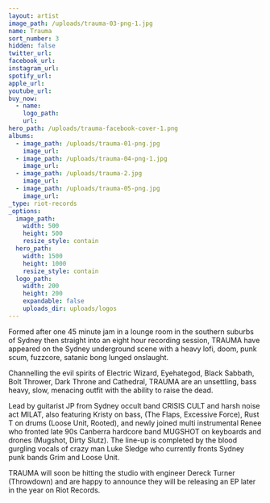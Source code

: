 ```yaml
---
layout: artist
image_path: /uploads/trauma-03-png-1.jpg
name: Trauma
sort_number: 3
hidden: false
twitter_url:
facebook_url:
instagram_url:
spotify_url:
apple_url:
youtube_url:
buy_now:
  - name:
    logo_path:
    url:
hero_path: /uploads/trauma-facebook-cover-1.png
albums:
  - image_path: /uploads/trauma-01-png.jpg
    image_url:
  - image_path: /uploads/trauma-04-png-1.jpg
    image_url:
  - image_path: /uploads/trauma-2.jpg
    image_url:
  - image_path: /uploads/trauma-05-png.jpg
    image_url:
_type: riot-records
_options:
  image_path:
    width: 500
    height: 500
    resize_style: contain
  hero_path:
    width: 1500
    height: 1000
    resize_style: contain
  logo_path:
    width: 200
    height: 200
    expandable: false
    uploads_dir: uploads/logos
---
```


Formed after one 45 minute jam in a lounge room in the southern suburbs of Sydney then straight into an eight hour recording session, TRAUMA have appeared on the Sydney underground scene with a heavy lofi, doom, punk scum, fuzzcore, satanic bong lunged onslaught.

Channelling the evil spirits of Electric Wizard, Eyehategod, Black Sabbath, Bolt Thrower, Dark Throne and Cathedral, TRAUMA are an unsettling, bass heavy, slow, menacing outfit with the ability to raise the dead.

Lead by guitarist JP from Sydney occult band CRISIS CULT and harsh noise act MILAT, also featuring Kristy on bass, (The Flaps, Excessive Force), Rust T on drums (Loose Unit, Rooted), and newly joined multi instrumental Renee who fronted late 90s Canberra hardcore band MUGSHOT on keyboards and drones (Mugshot, Dirty Slutz). The line-up is completed by the blood gurgling vocals of crazy man Luke Sledge who currently fronts Sydney punk bands Grim and Loose Unit.

TRAUMA will soon be hitting the studio with engineer Dereck Turner (Throwdown) and are happy to announce they will be releasing an EP later in the year on Riot Records.